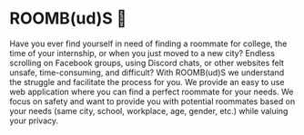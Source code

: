 # ROOMB(ud)S 🌱
Have you ever find yourself in need of finding a roommate for college, the time of your internship, or when you just moved to a new city? Endless scrolling on Facebook groups, using Discord chats, or other websites felt unsafe, time-consuming, and difficult? With ROOMB(ud)S we understand the struggle and facilitate the process for you. We provide an easy to use web application where you can find a perfect roommate for your needs. We focus on safety and want to provide you with potential roommates based on your needs (same city, school, workplace, age, gender, etc.) while valuing your privacy.
